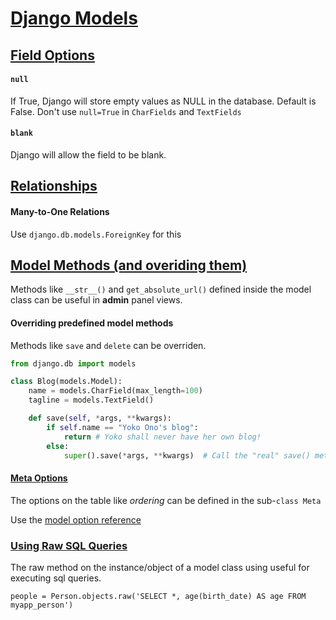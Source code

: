 # [Django Models](https://docs.djangoproject.com/en/3.1/topics/db/models/)

## [Field Options](https://docs.djangoproject.com/en/3.1/topics/db/models/#field-options)

#### `null`

If True, Django will store empty values as NULL in the database. Default is False.
Don't use `null=True` in `CharFields` and `TextFields`

#### `blank`

Django will allow the field to be blank.


## [Relationships](https://docs.djangoproject.com/en/3.1/topics/db/models/#relationships)

#### Many-to-One Relations

Use `django.db.models.ForeignKey` for this


## [Model Methods (and overiding them)](https://docs.djangoproject.com/en/3.1/topics/db/models/#model-methods)

Methods like `__str__()` and `get_absolute_url()` defined inside the model class can be useful in **admin** panel views.

#### Overriding predefined model methods

Methods like `save` and `delete` can be overriden.

```py
from django.db import models

class Blog(models.Model):
    name = models.CharField(max_length=100)
    tagline = models.TextField()

    def save(self, *args, **kwargs):
        if self.name == "Yoko Ono's blog":
            return # Yoko shall never have her own blog!
        else:
            super().save(*args, **kwargs)  # Call the "real" save() method.
```

#### [Meta Options](https://docs.djangoproject.com/en/3.1/topics/db/models/#meta-options)

The options on the table like *ordering* can be defined in the sub-`class Meta`

Use the [model option reference](https://docs.djangoproject.com/en/3.1/ref/models/options/)

### [Using Raw SQL Queries](https://docs.djangoproject.com/en/3.1/topics/db/sql/)

The raw method on the instance/object of a model class using useful for executing sql queries.
```
people = Person.objects.raw('SELECT *, age(birth_date) AS age FROM myapp_person')
```
